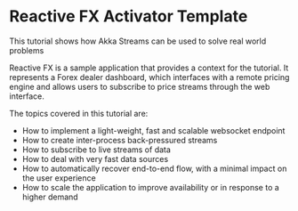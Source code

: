 # Reactive FX Activator Template

This tutorial shows how Akka Streams can be used to solve real world problems

Reactive FX is a sample application that provides a context for the tutorial. It represents a Forex dealer dashboard, which interfaces with a remote pricing engine and allows users to subscribe to price streams through the web interface.

The topics covered in this tutorial are:

* How to implement a light-weight, fast and scalable websocket endpoint
* How to create inter-process back-pressured streams
* How to subscribe to live streams of data
* How to deal with very fast data sources
* How to automatically recover end-to-end flow, with a minimal impact on the user experience
* How to scale the application to improve availability or in response to a higher demand

